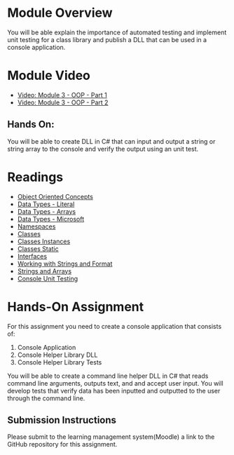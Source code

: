 # Module Overview
You will be able explain the importance of automated testing and implement unit testing for a class library and publish a DLL that can be used in a console application.
# Module Video
* [Video: Module 3 - OOP - Part 1](https://youtu.be/0xHrrg273lE)
* [Video: Module 3 - OOP - Part 2](https://youtu.be/Di-98aWgefE)
## Hands On:
You will be able to create DLL in C# that can input and output a string or string array to the console and verify the output using an unit test.

# Readings
* [Object Oriented Concepts](https://www.freecodecamp.org/news/object-oriented-programming-concepts-21bb035f7260/)
* [Data Types - Literal](https://www.geeksforgeeks.org/c-sharp-literals/)
* [Data Types - Arrays](https://www.geeksforgeeks.org/c-sharp-arrays/)
* [Data Types - Microsoft](https://docs.microsoft.com/en-us/dotnet/csharp/programming-guide/types/)
* [Namespaces](https://docs.microsoft.com/en-us/dotnet/csharp/programming-guide/namespaces/)
* [Classes](https://docs.microsoft.com/en-us/dotnet/csharp/programming-guide/classes-and-structs/classes)
* [Classes Instances](https://docs.microsoft.com/en-us/dotnet/csharp/programming-guide/classes-and-structs/instance-constructors)
* [Classes Static](https://www.geeksforgeeks.org/static-keyword-in-c-sharp/)
* [Interfaces](https://www.geeksforgeeks.org/c-sharp-interface/)
* [Working with Strings and Format](https://docs.microsoft.com/en-us/dotnet/csharp/programming-guide/strings/)
* [Strings and Arrays](https://www.geeksforgeeks.org/c-sharp-string/)
* [Console Unit Testing](https://blogs.msdn.microsoft.com/ploeh/2006/10/21/console-unit-testing/)
# Hands-On Assignment
For this assignment you need to create a console application that consists of:
1. Console Application
2. Console Helper Library DLL
3. Console Helper Library Tests

You will be able to create a command line helper DLL in C# that reads command line arguments, outputs text, and and accept user input.  You will develop tests that verify data has been inputted and outputted to the user through the command line.

## Submission Instructions
Please submit to the learning management system(Moodle) a link to the GitHub repository for this assignment.